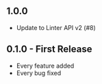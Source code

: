## 1.0.0
* Update to Linter API v2 (#8)

## 0.1.0 - First Release
* Every feature added
* Every bug fixed
